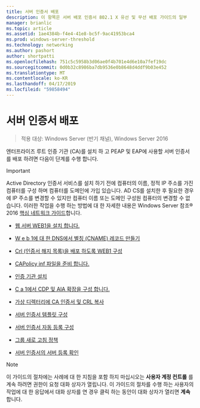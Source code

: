 ```yaml
---
title: 서버 인증서 배포
description: 이 항목은 서버 배포 인증서 802.1 X 유선 및 무선 배포 가이드의 일부
manager: brianlic
ms.topic: article
ms.assetid: 1ae4384b-f4e4-41e8-bc5f-9ac41953bca4
ms.prod: windows-server-threshold
ms.technology: networking
ms.author: pashort
author: shortpatti
ms.openlocfilehash: 751c5c5958b3d06ae0f4b701e4d6e10a7fef19dc
ms.sourcegitcommit: 0d0b32c8986ba7db9536e0b8648d4ddf9b03e452
ms.translationtype: MT
ms.contentlocale: ko-KR
ms.lasthandoff: 04/17/2019
ms.locfileid: "59858494"
---
```

# <a name="server-certificate-deployment"></a>서버 인증서 배포

>적용 대상: Windows Server (반기 채널), Windows Server 2016

엔터프라이즈 루트 인증 기관 (CA)를 설치 하 고 PEAP 및 EAP에 사용할 서버 인증서를 배포 하려면 다음이 단계를 수행 합니다.  
  
> [!IMPORTANT]  
> Active Directory 인증서 서비스를 설치 하기 전에 컴퓨터의 이름, 정적 IP 주소를 가진 컴퓨터를 구성 하며 컴퓨터를 도메인에 가입 있습니다. AD CS를 설치한 후 필요한 경우에 IP 주소를 변경할 수 있지만 컴퓨터 이름 또는 도메인 구성원 컴퓨터의 변경할 수 없습니다. 이러한 작업을 수행 하는 방법에 대 한 자세한 내용은 Windows Server 참조&reg; 2016 [핵심 네트워크 가이드](../../Core-Network-Guide.md)합니다.  

  
-   [웹 서버 WEB1을 설치 합니다.](../../../core-network-guide/cncg/server-certs/Install-the-Web-Server-WEB1.md)  
  
-   [W e b 1에 대 한 DNS에서 별칭 (CNAME) 레코드 만들기](../../../core-network-guide/cncg/server-certs/Create-an-Alias-CNAME-Record-in-DNS-for-WEB1.md)  
  
-   [Crl (인증서 해지 목록)을 배포 하도록 WEB1 구성](../../../core-network-guide/cncg/server-certs/Configure-WEB1-to-Distribute-Certificate-Revocation-Lists.md)  
  
-   [CAPolicy inf 파일을 준비 합니다.](../../../core-network-guide/cncg/server-certs/Prepare-the-CAPolicy-inf-File.md)  
  
-   [인증 기관 설치](../../../core-network-guide/cncg/server-certs/Install-the-Certification-Authority.md)  
  
-   [C a 1에서 CDP 및 AIA 확장을 구성 합니다.](../../../core-network-guide/cncg/server-certs/Configure-the-CDP-and-AIA-Extensions-on-CA1.md)  
  
-   [가상 디렉터리에 CA 인증서 및 CRL 복사](../../../core-network-guide/cncg/server-certs/Copy-the-CA-Certificate-and-CRL-to-the-Virtual-Directory.md)  
  
-   [서버 인증서 템플릿 구성](../../../core-network-guide/cncg/server-certs/Configure-the-Server-Certificate-Template.md)  
  
-   [서버 인증서 자동 등록 구성](../../../core-network-guide/cncg/server-certs/Configure-Server-Certificate-Autoenrollment.md)  
  
-   [그룹 새로 고침 정책](../../../core-network-guide/cncg/server-certs/Refresh-Group-Policy.md)  
  
-   [서버 인증서의 서버 등록 확인](../../../core-network-guide/cncg/server-certs/Verify-Server-Enrollment-of-a-Server-Certificate.md)  
  
> [!NOTE]  
> 이 가이드의 절차에는 사례에 대 한 지침을 포함 하지 마십시오는 **사용자 계정 컨트롤** 를 계속 하려면 권한이 요청 대화 상자가 열립니다. 이 가이드의 절차를 수행 하는 사용자의 작업에 대 한 응답에서 대화 상자를 연 경우 클릭 하는 동안이 대화 상자가 열리면 **계속**합니다.  
  


